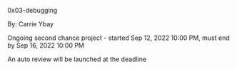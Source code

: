 0x03-debugging

By: Carrie Ybay

Ongoing second chance project - started Sep 12, 2022 10:00 PM, must end by Sep 16, 2022 10:00 PM

An auto review will be launched at the deadline


